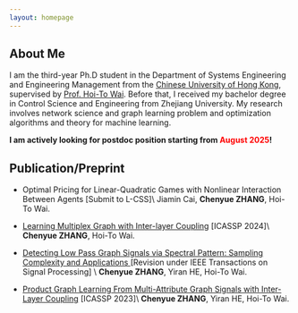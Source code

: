 ```yaml
---
layout: homepage
---
```


## About Me
I am the third-year Ph.D student in the Department of Systems Engineering and Engineering Management from the <a href="https://www.se.cuhk.edu.hk/" target="_blank"> Chinese University of Hong Kong</a>, supervised by <a href="https://www1.se.cuhk.edu.hk/~htwai/" target="_blank"> Prof. Hoi-To Wai</a>. Before that, I received my bachelor degree in Control Science and Engineering from Zhejiang University. 
My research involves network science and graph learning problem and optimization algorithms and theory for machine learning.

**I am actively looking for postdoc position starting from <font color=red>August 2025</font>!** 

## Publication/Preprint 
- Optimal Pricing for Linear-Quadratic Games with Nonlinear Interaction Between Agents [Submit to L-CSS]\\
Jiamin Cai, **Chenyue ZHANG**, Hoi-To Wai.

- <a href="https://www1.se.cuhk.edu.hk/~htwai/pdf/multiplex-slides.pdf"> Learning Multiplex Graph with Inter-layer Coupling</a> [ICASSP 2024]\\
**Chenyue ZHANG**, Hoi-To Wai.

- <a href="https://arxiv.org/pdf/2306.01553.pdf"> Detecting Low Pass Graph Signals via Spectral Pattern: Sampling Complexity and Applications
</a> [Revision under IEEE Transactions on Signal Processing] \\
**Chenyue ZHANG**, Yiran HE, Hoi-To Wai.

- <a href="https://ieeexplore.ieee.org/stamp/stamp.jsp?tp=&arnumber=10096014"> Product Graph Learning From Multi-Attribute Graph Signals with Inter-Layer Coupling</a> [ICASSP 2023]\\
**Chenyue ZHANG**, Yiran HE, Hoi-To Wai.
